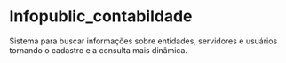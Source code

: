 # Infopublic_contabildade
Sistema para buscar informações sobre entidades, servidores e usuários tornando o cadastro e a consulta mais dinâmica.
